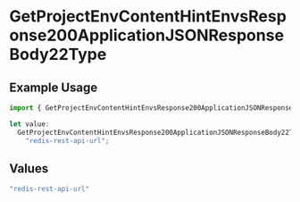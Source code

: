 # GetProjectEnvContentHintEnvsResponse200ApplicationJSONResponseBody22Type

## Example Usage

```typescript
import { GetProjectEnvContentHintEnvsResponse200ApplicationJSONResponseBody22Type } from "@vercel/sdk/models/operations";

let value:
  GetProjectEnvContentHintEnvsResponse200ApplicationJSONResponseBody22Type =
    "redis-rest-api-url";
```

## Values

```typescript
"redis-rest-api-url"
```